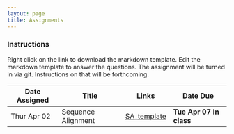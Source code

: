 ```yaml
---
layout: page
title: Assignments
---
```


### Instructions

Right click on the link to download the markdown template.  Edit the markdown template to answer the questions.  The assignment will be turned in via git.  Instructions on that will be forthcoming.

| Date Assigned | Title              | Links                             | Date Due       |
|---------------|--------------------|-----------------------------------|----------------|
| Thur Apr 02   | Sequence Alignment | [SA_template](unit1-worksheet.md) | __Tue Apr 07 In class__ |

